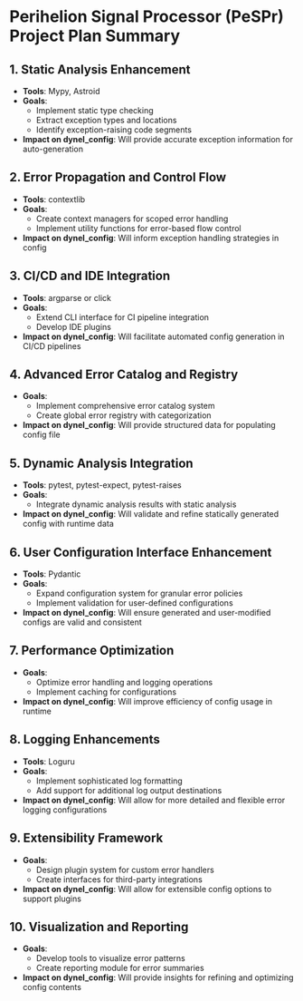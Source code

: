 # Perihelion Signal Processor (PeSPr) Project Plan Summary

## 1. Static Analysis Enhancement
- **Tools**: Mypy, Astroid
- **Goals**: 
  - Implement static type checking
  - Extract exception types and locations
  - Identify exception-raising code segments
- **Impact on dynel_config**: Will provide accurate exception information for auto-generation

## 2. Error Propagation and Control Flow
- **Tools**: contextlib
- **Goals**: 
  - Create context managers for scoped error handling
  - Implement utility functions for error-based flow control
- **Impact on dynel_config**: Will inform exception handling strategies in config

## 3. CI/CD and IDE Integration
- **Tools**: argparse or click
- **Goals**: 
  - Extend CLI interface for CI pipeline integration
  - Develop IDE plugins
- **Impact on dynel_config**: Will facilitate automated config generation in CI/CD pipelines

## 4. Advanced Error Catalog and Registry
- **Goals**: 
  - Implement comprehensive error catalog system
  - Create global error registry with categorization
- **Impact on dynel_config**: Will provide structured data for populating config file

## 5. Dynamic Analysis Integration
- **Tools**: pytest, pytest-expect, pytest-raises
- **Goals**: 
  - Integrate dynamic analysis results with static analysis
- **Impact on dynel_config**: Will validate and refine statically generated config with runtime data

## 6. User Configuration Interface Enhancement
- **Tools**: Pydantic
- **Goals**: 
  - Expand configuration system for granular error policies
  - Implement validation for user-defined configurations
- **Impact on dynel_config**: Will ensure generated and user-modified configs are valid and consistent

## 7. Performance Optimization
- **Goals**: 
  - Optimize error handling and logging operations
  - Implement caching for configurations
- **Impact on dynel_config**: Will improve efficiency of config usage in runtime

## 8. Logging Enhancements
- **Tools**: Loguru
- **Goals**: 
  - Implement sophisticated log formatting
  - Add support for additional log output destinations
- **Impact on dynel_config**: Will allow for more detailed and flexible error logging configurations

## 9. Extensibility Framework
- **Goals**: 
  - Design plugin system for custom error handlers
  - Create interfaces for third-party integrations
- **Impact on dynel_config**: Will allow for extensible config options to support plugins

## 10. Visualization and Reporting
- **Goals**: 
  - Develop tools to visualize error patterns
  - Create reporting module for error summaries
- **Impact on dynel_config**: Will provide insights for refining and optimizing config contents